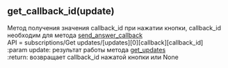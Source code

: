 ## get_callback_id(update)
Метод получения значения callback_id при нажатии кнопки, callback_id необходим для метода [send_answer_callback](doc/send_answer_callback.md)  
API = subscriptions/Get updates/[updates][0][callback][callback_id]  
:param update: результат работы метода [get_updates](doc/get_updates.md)  
:return: возвращает callback_id нажатой кнопки или None  
